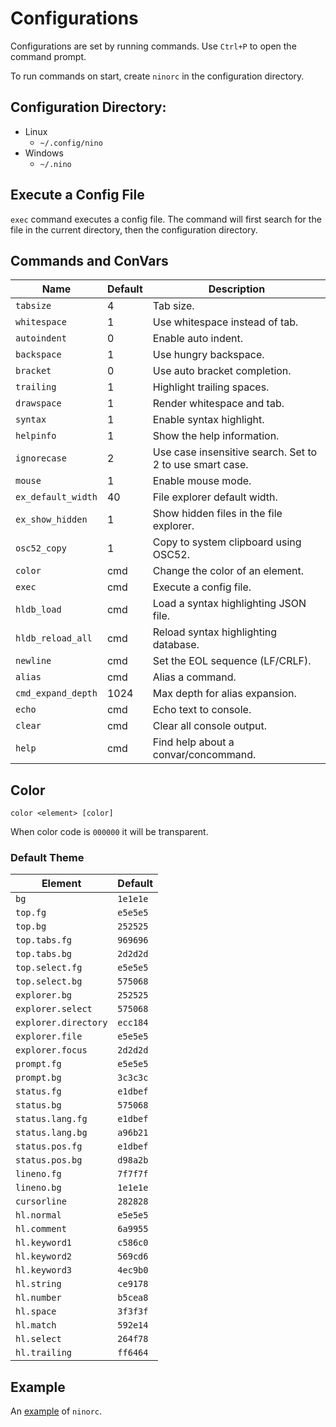 # Configurations
Configurations are set by running commands. Use `Ctrl+P` to open the command prompt.

To run commands on start, create `ninorc` in the configuration directory.

## Configuration Directory:
- Linux
    - `~/.config/nino`
- Windows
    - `~/.nino`

## Execute a Config File
`exec` command executes a config file.
The command will first search for the file in the current directory, then the configuration directory.

## Commands and ConVars
| Name | Default | Description |
| - | - | - |
| `tabsize` | 4 | Tab size. |
| `whitespace` | 1 | Use whitespace instead of tab. |
| `autoindent` | 0 | Enable auto indent. |
| `backspace` | 1 | Use hungry backspace. |
| `bracket` | 0 | Use auto bracket completion. |
| `trailing` | 1 | Highlight trailing spaces. |
| `drawspace` | 1 | Render whitespace and tab. |
| `syntax` | 1 | Enable syntax highlight. |
| `helpinfo` | 1 | Show the help information. |
| `ignorecase` | 2 | Use case insensitive search. Set to 2 to use smart case. |
| `mouse` | 1 | Enable mouse mode. |
| `ex_default_width` | 40 | File explorer default width. |
| `ex_show_hidden` | 1 | Show hidden files in the file explorer. |
| `osc52_copy` | 1 | Copy to system clipboard using OSC52. |
| `color` | cmd | Change the color of an element. |
| `exec` | cmd | Execute a config file. |
| `hldb_load` | cmd | Load a syntax highlighting JSON file. |
| `hldb_reload_all` | cmd | Reload syntax highlighting database. |
| `newline` | cmd | Set the EOL sequence (LF/CRLF). |
| `alias` | cmd | Alias a command. |
| `cmd_expand_depth` | 1024 | Max depth for alias expansion. |
| `echo` | cmd | Echo text to console. |
| `clear` | cmd | Clear all console output. |
| `help` | cmd | Find help about a convar/concommand. |

## Color
`color <element> [color]`

When color code is `000000` it will be transparent.

### Default Theme
| Element | Default |
| - | - |
| `bg` | `1e1e1e` |
| `top.fg` | `e5e5e5` |
| `top.bg` | `252525` |
| `top.tabs.fg` | `969696` |
| `top.tabs.bg` | `2d2d2d` |
| `top.select.fg` | `e5e5e5` |
| `top.select.bg` | `575068` |
| `explorer.bg` | `252525` |
| `explorer.select` | `575068` |
| `explorer.directory` | `ecc184` |
| `explorer.file` | `e5e5e5` |
| `explorer.focus` | `2d2d2d` |
| `prompt.fg` | `e5e5e5` |
| `prompt.bg` | `3c3c3c` |
| `status.fg` | `e1dbef` |
| `status.bg` | `575068` |
| `status.lang.fg` | `e1dbef` |
| `status.lang.bg` | `a96b21` |
| `status.pos.fg` | `e1dbef` |
| `status.pos.bg` | `d98a2b` |
| `lineno.fg` | `7f7f7f` |
| `lineno.bg` | `1e1e1e` |
| `cursorline` | `282828` |
| `hl.normal` | `e5e5e5` |
| `hl.comment` | `6a9955` |
| `hl.keyword1` | `c586c0` |
| `hl.keyword2` | `569cd6` |
| `hl.keyword3` | `4ec9b0` |
| `hl.string` | `ce9178` |
| `hl.number` | `b5cea8` |
| `hl.space` | `3f3f3f` |
| `hl.match` | `592e14` |
| `hl.select` | `264f78` |
| `hl.trailing` | `ff6464` |

## Example
An [example](example.ninorc) of `ninorc`.
